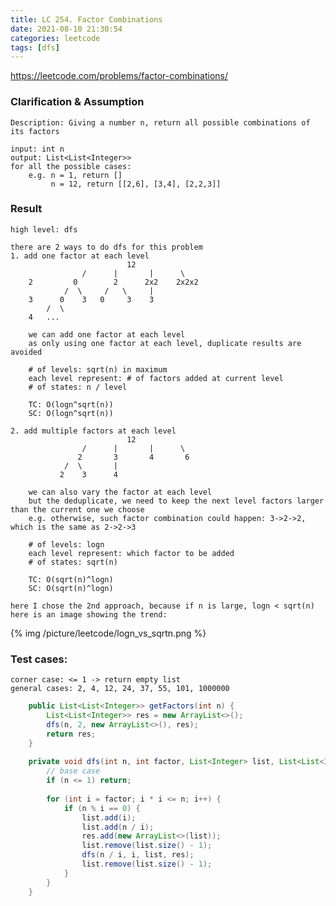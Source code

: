```yaml
---
title: LC 254. Factor Combinations
date: 2021-08-10 21:30:54
categories: leetcode
tags: [dfs]
---
```


https://leetcode.com/problems/factor-combinations/

### Clarification & Assumption
    Description: Giving a number n, return all possible combinations of its factors
    
    input: int n
    output: List<List<Integer>>
    for all the possible cases:
        e.g. n = 1, return []
             n = 12, return [[2,6], [3,4], [2,2,3]]
<!-- more -->

### Result
    high level: dfs

    there are 2 ways to do dfs for this problem
    1. add one factor at each level
                              12
                    /      |       |      \
        2         0        2      2x2    2x2x2   
                /  \     /   \     |            
        3      0    3   0     3    3    
            /  \
        4   ...

        we can add one factor at each level
        as only using one factor at each level, duplicate results are avoided

        # of levels: sqrt(n) in maximum
        each level represent: # of factors added at current level
        # of states: n / level

        TC: O(logn^sqrt(n))
        SC: O(logn^sqrt(n))

    2. add multiple factors at each level
                              12
                    /      |       |      \
                   2       3       4       6  
                /  \       |                   
               2    3      4           
        
        we can also vary the factor at each level
        but the deduplicate, we need to keep the next level factors larger than the current one we choose
        e.g. otherwise, such factor combination could happen: 3->2->2, which is the same as 2->2->3

        # of levels: logn
        each level represent: which factor to be added
        # of states: sqrt(n)

        TC: O(sqrt(n)^logn)
        SC: O(sqrt(n)^logn)

    here I chose the 2nd approach, because if n is large, logn < sqrt(n)
    here is an image showing the trend:
{% img /picture/leetcode/logn_vs_sqrtn.png %}

### Test cases:
    corner case: <= 1 -> return empty list
    general cases: 2, 4, 12, 24, 37, 55, 101, 1000000

```java
    public List<List<Integer>> getFactors(int n) {
        List<List<Integer>> res = new ArrayList<>();
        dfs(n, 2, new ArrayList<>(), res);
        return res;
    }
    
    private void dfs(int n, int factor, List<Integer> list, List<List<Integer>> res) {
        // base case
        if (n <= 1) return;
        
        for (int i = factor; i * i <= n; i++) {
            if (n % i == 0) {
                list.add(i);
                list.add(n / i);
                res.add(new ArrayList<>(list));
                list.remove(list.size() - 1);
                dfs(n / i, i, list, res);
                list.remove(list.size() - 1);
            }
        }
    }
```
